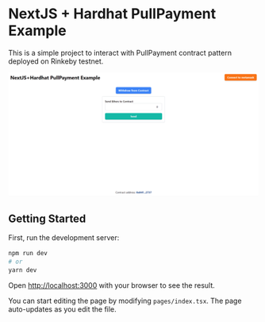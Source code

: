 # NextJS + Hardhat PullPayment Example

This is a simple project to interact with PullPayment contract pattern deployed on Rinkeby testnet.

![demonstration](./demo.gif)

## Getting Started

First, run the development server:

```bash
npm run dev
# or
yarn dev
```

Open [http://localhost:3000](http://localhost:3000) with your browser to see the result.

You can start editing the page by modifying `pages/index.tsx`. The page auto-updates as you edit the file.
